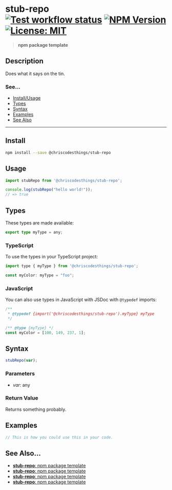 # stub-repo <br> [![Test workflow status](https://github.com/ChrisCodesThings/stub-repo/actions/workflows/test.yml/badge.svg)](../../actions/workflows/test.yml) [![NPM Version](https://img.shields.io/npm/v/@chriscodesthings/stub-repo)](https://www.npmjs.com/package/@chriscodesthings/stub-repo) [![License: MIT](https://img.shields.io/badge/License-MIT-blue.svg)](https://opensource.org/licenses/MIT)

> **npm package template**

## Description

Does what it says on the tin.

### See...
- [Install/Usage](#install "Install and Usage")
- [Types](#types "Types")
- [Syntax](#syntax "Syntax")
- [Examples](#examples "Examples")
- [See Also](#see-also "See Also")

---

## Install

```sh
npm install --save @chriscodesthings/stub-repo
```

## Usage

```js
import stubRepo from '@chriscodesthings/stub-repo';

console.log(stubRepo("hello world!"));
// => true
```

## Types

These types are made available:

```ts
export type myType = any;
```

### TypeScript

To use the types in your TypeScript project:

```js
import type { myType } from '@chriscodesthings/stub-repo';

const myColor: myType = "foo";
```

### JavaScript

You can also use types in JavaScript with JSDoc with `@typedef` imports:

```js
/**
 * @typedef {import('@chriscodesthings/stub-repo').myType} myType
 */

/** @type {myType} */
const myColor = [100, 149, 237, 1];
```

## Syntax

```js
stubRepo(var);
```

### Parameters

- *var*: any

### Return Value

Returns something probably.

## Examples

```js
// This is how you could use this in your code. 
```

## See Also...

- [**stub-repo**: npm package template](https://github.com/ChrisCodesThings/stub-repo "npm package template")
- [**stub-repo**: npm package template](https://github.com/ChrisCodesThings/stub-repo "npm package template")
- [**stub-repo**: npm package template](https://github.com/ChrisCodesThings/stub-repo "npm package template")
- [**stub-repo**: npm package template](https://github.com/ChrisCodesThings/stub-repo "npm package template")
